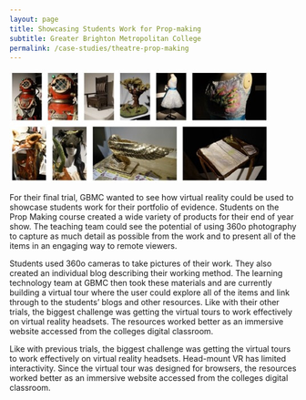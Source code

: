 ```yaml
---
layout: page
title: Showcasing Students Work for Prop-making
subtitle: Greater Brighton Metropolitan College
permalink: /case-studies/theatre-prop-making
---
```


[![Showcasing Students Work for Prop-making](/images/case-studies/theatre-prop-making.jpg "Showcasing Students Work for Prop-making")](/)

For their final trial, GBMC wanted to see how virtual reality could be used to showcase students work for their portfolio of evidence. Students on the Prop Making course created a wide variety of products for their end of year show. The teaching team could see the potential of using 360o photography to capture as much detail as possible from the work and to present all of the items in an engaging way to remote viewers.

Students used 360o cameras to take pictures of their work. They also created an individual blog describing their working method. The learning technology team at GBMC then took these materials and are currently building a virtual tour where the user could explore all of the items and link through to the students’ blogs and other resources.
Like with their other trials, the biggest challenge was getting the virtual tours to work effectively on virtual reality headsets. The resources worked better as an immersive website accessed from the colleges digital classroom.

Like with previous trials, the biggest challenge was getting the virtual tours to work effectively on virtual reality headsets. Head-mount VR has limited interactivity. Since the virtual tour was designed for browsers, the resources worked better as an immersive website accessed from the colleges digital classroom. 
